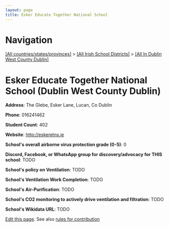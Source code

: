 ```yaml
---
layout: page
title: Esker Educate Together National School
---
```

# Navigation

[[All countries/states/provinces]](../../..) > [[All Irish School Districts]](../..) > [[All In Dublin West County Dublin]](..)

# Esker Educate Together National School (Dublin West County Dublin)

**Address**: The Glebe, Esker Lane, Lucan, Co Dublin

**Phone**: 016241462

**Student Count**: 402

**Website**: <http://eskeretns.ie>

**School's overall airborne virus protection grade (0-5)**: 0

**Discord, Facebook, or WhatsApp group for discovery/advocacy for THIS school**: TODO

**School's policy on Ventilation**: TODO

**School's Ventilation Work Completion**: TODO

**School's Air-Purification**: TODO

**School's CO2 monitoring to actively drive ventilation and filtration**: TODO

**School's Wikidata URL**: TODO


[Edit this page](https://github.com/ventilate-schools/Ireland/edit/main/./Dublin_West_County_Dublin/Esker_Educate_Together_National_School.md). See also [rules for contribution](../../../contribution-rules/)